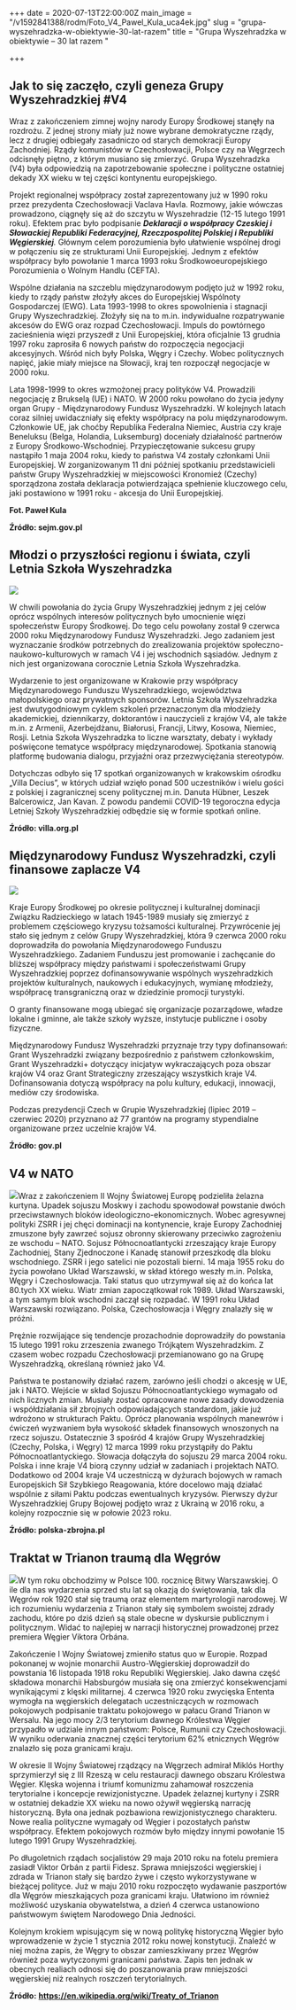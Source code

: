 +++
date = 2020-07-13T22:00:00Z
main_image = "/v1592841388/rodm/Foto_V4_Pawel_Kula_uca4ek.jpg"
slug = "grupa-wyszehradzka-w-obiektywie-30-lat-razem"
title = "Grupa Wyszehradzka w obiektywie – 30 lat razem "

+++
## Jak to się zaczęło, czyli geneza Grupy Wyszehradzkiej #V4

Wraz z zakończeniem zimnej wojny narody Europy Środkowej stanęły na rozdrożu. Z jednej strony miały już nowe wybrane demokratyczne rządy, lecz z drugiej odbiegały zasadniczo od starych demokracji Europy Zachodniej. Rządy komunistów w Czechosłowacji, Polsce czy na Węgrzech odcisnęły piętno, z którym musiano się zmierzyć. Grupa Wyszehradzka (V4) była odpowiedzią na zapotrzebowanie społeczne i polityczne ostatniej dekady XX wieku w tej części kontynentu europejskiego.

Projekt regionalnej współpracy został zaprezentowany już w 1990 roku przez prezydenta Czechosłowacji Vaclava Havla. Rozmowy, jakie wówczas prowadzono, ciągnęły się aż do szczytu w Wyszehradzie (12-15 lutego 1991 roku). Efektem prac było podpisanie **_Deklaracji o współpracy Czeskiej i Słowackiej Republiki Federacyjnej, Rzeczpospolitej Polskiej i Republiki Węgierskiej_**_._ Głównym celem porozumienia było ułatwienie wspólnej drogi w połączeniu się ze strukturami Unii Europejskiej. Jednym z efektów współpracy było powołanie 1 marca 1993 roku Środkowoeuropejskiego Porozumienia o Wolnym Handlu (CEFTA).

Wspólne działania na szczeblu międzynarodowym podjęto już w 1992 roku, kiedy to rządy państw złożyły akces do Europejskiej Wspólnoty Gospodarczej (EWG). Lata 1993-1998 to okres spowolnienia i stagnacji Grupy Wyszechradzkiej. Złożyły się na to m.in. indywidualne rozpatrywanie akcesów do EWG oraz rozpad Czechosłowacji. Impuls do powtórnego zacieśnienia więzi przyszedł z Unii Europejskiej, która oficjalnie 13 grudnia 1997 roku zaprosiła 6 nowych państw do rozpoczęcia negocjacji akcesyjnych. Wśród nich były Polska, Węgry i Czechy. Wobec politycznych napięć, jakie miały miejsce na Słowacji, kraj ten rozpoczął negocjacje w 2000 roku.

Lata 1998-1999 to okres wzmożonej pracy polityków V4. Prowadzili negocjację z Brukselą (UE) i NATO. W 2000 roku powołano do życia jedyny organ Grupy - Międzynarodowy Fundusz Wyszehradzki. W kolejnych latach coraz silniej uwidaczniały się efekty współpracy na polu międzynarodowym. Członkowie UE, jak choćby Republika Federalna Niemiec, Austria czy kraje Beneluksu (Belga, Holandia, Luksemburg) doceniały działalność partnerów z Europy Środkowo-Wschodniej. Przypieczętowanie sukcesu grupy nastąpiło 1 maja 2004 roku, kiedy to państwa V4 zostały członkami Unii Europejskiej. W zorganizowanym 11 dni później spotkaniu przedstawicieli państw Grupy Wyszehradzkiej w miejscowości Kronomież (Czechy) sporządzona została deklaracja potwierdzająca spełnienie kluczowego celu, jaki postawiono w 1991 roku - akcesja do Unii Europejskiej.

**Fot. Paweł Kula**

**Źródło: sejm.gov.pl**

## Młodzi o przyszłości regionu i świata, czyli Letnia Szkoła Wyszehradzka

![](https://res.cloudinary.com/inspro/image/upload/v1592931384/rodm/visegrad-summer-school_v5-2_gzjwmp.jpg)

W chwili powołania do życia Grupy Wyszehradzkiej jednym z jej celów oprócz wspólnych interesów politycznych było umocnienie więzi społeczeństw Europy Środkowej. Do tego celu powołany został 9 czerwca 2000 roku Międzynarodowy Fundusz Wyszehradzki. Jego zadaniem jest wyznaczanie środków potrzebnych do zrealizowania projektów społeczno-naukowo-kulturowych w ramach V4 i jej wschodnich sąsiadów. Jednym z nich jest organizowana corocznie Letnia Szkoła Wyszehradzka.

Wydarzenie to jest organizowane w Krakowie przy współpracy Międzynarodowego Funduszu Wyszehradzkiego, województwa małopolskiego oraz prywatnych sponsorów. Letnia Szkoła Wyszehradzka jest dwutygodniowym cyklem szkoleń przeznaczonym dla młodzieży akademickiej, dziennikarzy, doktorantów i nauczycieli z krajów V4, ale także m.in. z Armenii, Azerbejdżanu, Białorusi, Francji, Litwy, Kosowa, Niemiec, Rosji. Letnia Szkoła Wyszehradzka to liczne warsztaty, debaty i wykłady poświęcone tematyce współpracy międzynarodowej. Spotkania stanowią platformę budowania dialogu, przyjaźni oraz przezwyciężania stereotypów.

Dotychczas odbyło się 17 spotkań organizowanych w krakowskim ośrodku „Villa Decius”, w których udział wzięło ponad 500 uczestników i wielu gości z polskiej i zagranicznej sceny politycznej m.in. Danuta Hübner, Leszek Balcerowicz, Jan Kavan. Z powodu pandemii COVID-19 tegoroczna edycja Letniej Szkoły Wyszehradzkiej odbędzie się w formie spotkań online.

**Źródło: villa.org.pl**

## Międzynarodowy Fundusz Wyszehradzki, czyli finansowe zaplacze V4

![](https://res.cloudinary.com/inspro/image/upload/v1593637630/rodm/Visegrad_fund_strona_uoozmk.jpg)

Kraje Europy Środkowej po okresie politycznej i kulturalnej dominacji Związku Radzieckiego w latach 1945-1989 musiały się zmierzyć z problemem częściowego kryzysu tożsamości kulturalnej. Przywrócenie jej stało się jednym z celów Grupy Wyszehradzkiej, która 9 czerwca 2000 roku doprowadziła do powołania Międzynarodowego Funduszu Wyszehradzkiego. Zadaniem Funduszu jest promowanie i zachęcanie do bliższej współpracy między państwami i społeczeństwami Grupy Wyszehradzkiej poprzez dofinansowywanie wspólnych wyszehradzkich projektów kulturalnych, naukowych i edukacyjnych, wymianę młodzieży, współpracę transgraniczną oraz w dziedzinie promocji turystyki.

O granty finansowane mogą ubiegać się organizacje pozarządowe, władze lokalne i gminne, ale także szkoły wyższe, instytucje publiczne i osoby fizyczne.

Międzynarodowy Fundusz Wyszehradzki przyznaje trzy typy dofinansowań: Grant Wyszehradzki związany bezpośrednio z państwem członkowskim, Grant Wyszehradzki+ dotyczący inicjatyw wykraczających poza obszar krajów V4 oraz Grant Strategiczny zrzeszający wszystkich kraje V4. Dofinansowania dotyczą współpracy na polu kultury, edukacji, innowacji, mediów czy środowiska.

Podczas prezydencji Czech w Grupie Wyszehradzkiej (lipiec 2019 – czerwiec 2020) przyznano aż 77 grantów na programy stypendialne organizowane przez uczelnie krajów V4.

**Źródło: gov.pl**

## V4 w NATO

![](https://res.cloudinary.com/inspro/image/upload/v1594363004/rodm/Polska_Zbrojna_xjidbv.jpg)Wraz z zakończeniem II Wojny Światowej Europę podzieliła żelazna kurtyna. Upadek sojuszu Moskwy i zachodu spowodował powstanie dwóch przeciwstawnych bloków ideologiczno-ekonomicznych. Wobec agresywnej polityki ZSRR i jej chęci dominacji na kontynencie, kraje Europy Zachodniej zmuszone były zawrzeć sojusz obronny skierowany przeciwko zagrożeniu ze wschodu – NATO. Sojusz Północnoatlantycki zrzeszający kraje Europy Zachodniej, Stany Zjednoczone i Kanadę stanowił przeszkodę dla bloku wschodniego. ZSRR i jego satelici nie pozostali bierni. 14 maja 1955 roku do życia powołano Układ Warszawski, w skład którego weszły m.in. Polska, Węgry i Czechosłowacja. Taki status quo utrzymywał się aż do końca lat 80.tych XX wieku. Wiatr zmian zapoczątkował rok 1989. Układ Warszawski, a tym samym blok wschodni zaczął się rozpadać. W 1991 roku Układ Warszawski rozwiązano. Polska, Czechosłowacja i Węgry znalazły się w próżni.

Prężnie rozwijające się tendencje prozachodnie doprowadziły do powstania 15 lutego 1991 roku zrzeszenia zwanego Trójkątem Wyszehradzkim. Z czasem wobec rozpadu Czechosłowacji przemianowano go na Grupę Wyszehradzką, określaną również jako V4.

Państwa te postanowiły działać razem, zarówno jeśli chodzi o akcesję w UE, jak i NATO. Wejście w skład Sojuszu Północnoatlantyckiego wymagało od nich licznych zmian. Musiały zostać opracowane nowe zasady dowodzenia i współdziałania sił zbrojnych odpowiadających standardom, jakie już wdrożono w strukturach Paktu. Oprócz planowania wspólnych manewrów i ćwiczeń wyzwaniem była wysokość składek finansowych wnoszonych na rzecz sojuszu. Ostatecznie 3 spośród 4 krajów Grupy Wyszehradzkiej (Czechy, Polska, i Węgry) 12 marca 1999 roku przystąpiły do Paktu Północnoatlantyckiego. Słowacja dołączyła do sojuszu 29 marca 2004 roku. Polska i inne kraje V4 biorą czynny udział w zadaniach i projektach NATO. Dodatkowo od 2004 kraje V4 uczestniczą w dyżurach bojowych w ramach Europejskich Sił Szybkiego Reagowania, które docelowo mają działać wspólnie z siłami Paktu podczas ewentualnych kryzysów. Pierwszy dyżur Wyszehradzkiej Grupy Bojowej podjęto wraz z Ukrainą w 2016 roku, a kolejny rozpocznie się w połowie 2023 roku.

**Źródło: polska-zbrojna.pl**

## Traktat w Trianon traumą dla Węgrów

![](https://res.cloudinary.com/inspro/image/upload/v1594737914/rodm/Traktat_w_Trianon_gsw3ku.jpg)W tym roku obchodzimy w Polsce 100. rocznicę Bitwy Warszawskiej. O ile dla nas wydarzenia sprzed stu lat są okazją do świętowania, tak dla Węgrów rok 1920 stał się traumą oraz elementem martyrologii narodowej. W ich rozumieniu wydarzenia z Trianon stały się symbolem swoistej zdrady zachodu, które po dziś dzień są stale obecne w dyskursie publicznym i politycznym. Widać to najlepiej w narracji historycznej prowadzonej przez premiera Węgier Viktora Orbána.

Zakończenie I Wojny Światowej zmieniło status quo w Europie. Rozpad pokonanej w wojnie monarchii Austro-Węgierskiej doprowadził do powstania 16 listopada 1918 roku Republiki Węgierskiej. Jako dawna część składowa monarchii Habsburgów musiała się ona zmierzyć konsekwencjami wynikającymi z klęski militarnej. 4 czerwca 1920 roku zwycięska Ententa wymogła na węgierskich delegatach uczestniczących w rozmowach pokojowych podpisanie traktatu pokojowego w pałacu Grand Trianon w Wersalu. Na jego mocy 2/3 terytorium dawnego Królestwa Węgier przypadło w udziale innym państwom: Polsce, Rumunii czy Czechosłowacji. W wyniku oderwania znacznej części terytorium 62% etnicznych Węgrów znalazło się poza granicami kraju.

W okresie II Wojny Światowej rządzący na Węgrzech admirał Miklós Horthy sprzymierzył się z III Rzeszą w celu restauracji dawnego obszaru Królestwa Węgier. Klęska wojenna i triumf komunizmu zahamował roszczenia terytorialne i koncepcje rewizjonistyczne. Upadek żelaznej kurtyny i ZSRR w ostatniej dekadzie XX wieku na nowo ożywił węgierską narrację historyczną. Była ona jednak pozbawiona rewizjonistycznego charakteru. Nowe realia polityczne wymagały od Węgier i pozostałych państw współpracy. Efektem pokojowych rozmów było między innymi powołanie 15 lutego 1991 Grupy Wyszehradzkiej.

Po długoletnich rządach socjalistów 29 maja 2010 roku na fotelu premiera zasiadł Viktor Orbán z partii Fidesz. Sprawa mniejszości węgierskiej i zdrada w Trianon stały się bardzo żywe i często wykorzystywane w bieżącej polityce. Już w maju 2010 roku rozpoczęto wydawanie paszportów dla Węgrów mieszkających poza granicami kraju. Ułatwiono im również możliwość uzyskania obywatelstwa, a dzień 4 czerwca ustanowiono państwowym świętem Narodowego Dnia Jedności.

Kolejnym krokiem wpisującym się w nową politykę historyczną Węgier było wprowadzenie w życie 1 stycznia 2012 roku nowej konstytucji. Znaleźć w niej można zapis, że Węgry to obszar zamieszkiwany przez Węgrów również poza wytyczonymi granicami państwa. Zapis ten jednak w obecnych realiach odnosi się do poszanowania praw mniejszości węgierskiej niż realnych roszczeń terytorialnych.

**Źródło:** **https://en.wikipedia.org/wiki/Treaty_of_Trianon**